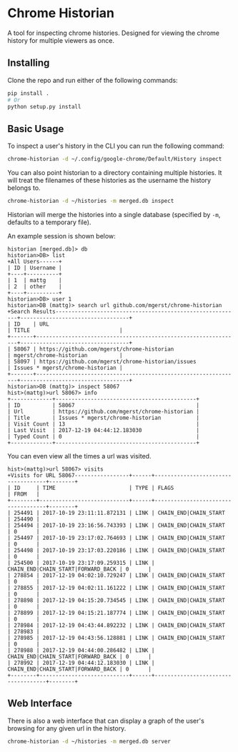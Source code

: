 Chrome Historian
================
A tool for inspecting chrome histories. Designed for viewing the chrome history for multiple viewers as once.

Installing
----------
Clone the repo and run either of the following commands:

```bash
pip install .
# Or
python setup.py install
```

Basic Usage
-----------
To inspect a user's history in the CLI you can run the following command:

```bash
chrome-historian -d ~/.config/google-chrome/Default/History inspect
```

You can also point historian to a directory containing multiple histories. It will treat the filenames of these
histories as the username the history belongs to.

```bash
chrome-historian -d ~/histories -m merged.db inspect
```

Historian will merge the histories into a single database (specified by `-m`, defaults to a temporary file).

An example session is shown below:

```
historian [merged.db]> db
historian>DB> list
+All Users------+
| ID | Username |
+----+----------+
| 1  | mattg    |
| 2  | other    |
+----+----------+
historian>DB> user 1
historian>DB (mattg)> search url github.com/mgerst/chrome-historian
+Search Results----------------------------------------------------------+----------------------------------+
| ID    | URL                                                            | TITLE                            |
+-------+----------------------------------------------------------------+----------------------------------+
| 58067 | https://github.com/mgerst/chrome-historian                     | mgerst/chrome-historian          |
| 58097 | https://github.com/mgerst/chrome-historian/issues              | Issues * mgerst/chrome-historian |
+-------+----------------------------------------------------------------+----------------------------------+
historian>DB (mattg)> inspect 58067
hist>(mattg)>url 58067> info
+-------------+--------------------------------------------+
| ID          | 58067                                      |
| Url         | https://github.com/mgerst/chrome-historian |
| Title       | Issues * mgerst/chrome-historian           |
| Visit Count | 13                                         |
| Last Visit  | 2017-12-19 04:44:12.183030                 |
| Typed Count | 0                                          |
+-------------+--------------------------------------------+
```

You can even view all the times a url was visited.

```
hist>(mattg)>url 58067> visits
+Visits for URL 58067-----------------+------+------------------------------------+--------+
| ID     | TIME                       | TYPE | FLAGS                              | FROM   |
+--------+----------------------------+------+------------------------------------+--------+
| 254491 | 2017-10-19 23:11:11.872131 | LINK | CHAIN_END|CHAIN_START              | 254490 |
| 254494 | 2017-10-19 23:16:56.743393 | LINK | CHAIN_END|CHAIN_START              | 0      |
| 254497 | 2017-10-19 23:17:02.764693 | LINK | CHAIN_END|CHAIN_START              | 0      |
| 254498 | 2017-10-19 23:17:03.220186 | LINK | CHAIN_END|CHAIN_START              | 0      |
| 254500 | 2017-10-19 23:17:09.259315 | LINK | CHAIN_END|CHAIN_START|FORWARD_BACK | 0      |
| 278854 | 2017-12-19 04:02:10.729247 | LINK | CHAIN_END|CHAIN_START              | 0      |
| 278855 | 2017-12-19 04:02:11.161222 | LINK | CHAIN_END|CHAIN_START              | 0      |
| 278898 | 2017-12-19 04:15:20.734545 | LINK | CHAIN_END|CHAIN_START              | 0      |
| 278899 | 2017-12-19 04:15:21.187774 | LINK | CHAIN_END|CHAIN_START              | 0      |
| 278984 | 2017-12-19 04:43:44.892232 | LINK | CHAIN_END|CHAIN_START              | 278983 |
| 278985 | 2017-12-19 04:43:56.128881 | LINK | CHAIN_END|CHAIN_START              | 0      |
| 278988 | 2017-12-19 04:44:00.286482 | LINK | CHAIN_END|CHAIN_START|FORWARD_BACK | 0      |
| 278992 | 2017-12-19 04:44:12.183030 | LINK | CHAIN_END|CHAIN_START|FORWARD_BACK | 0      |
+--------+----------------------------+------+------------------------------------+--------+
```

Web Interface
-------------
There is also a web interface that can display a graph of the user's browsing for any given url in the history.

```bash
chrome-historian -d ~/histories -m merged.db server
```